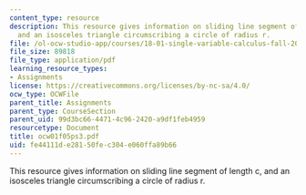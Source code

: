 ```yaml
---
content_type: resource
description: This resource gives information on sliding line segment of length c,
  and an isosceles triangle circumscribing a circle of radius r.
file: /ol-ocw-studio-app/courses/18-01-single-variable-calculus-fall-2005/fe44111de28150fec304e060ffa89b66_ocw01f05ps3.pdf
file_size: 89818
file_type: application/pdf
learning_resource_types:
- Assignments
license: https://creativecommons.org/licenses/by-nc-sa/4.0/
ocw_type: OCWFile
parent_title: Assignments
parent_type: CourseSection
parent_uid: 99d3bc66-4471-4c96-2420-a9df1feb4959
resourcetype: Document
title: ocw01f05ps3.pdf
uid: fe44111d-e281-50fe-c304-e060ffa89b66
---
```

This resource gives information on sliding line segment of length c, and an isosceles triangle circumscribing a circle of radius r.